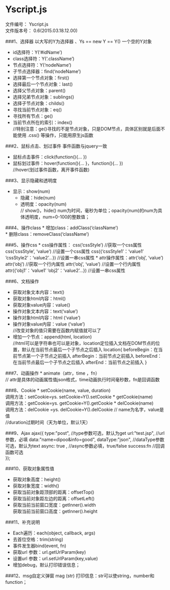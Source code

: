 Yscript.js
===================================
文件编号：	Yscript.js  
文件版本号：	0.6(2015.03.18.12.00)

###1、选择器
  以大写的Y为选择器 、Ys == new Y == Y() 一个空的Y对象  
  * id选择符：Y(‘#idName’)   
  * class选择符：Y(‘.className’)  
  * 节点选择符：Y(‘nodeName’)  
  * 子节点选择器：find(‘nodeName’)  
  * 选择第一个节点对象：first()  
  * 选择最后一个节点对象：last()  
  * 选择父节点对象：parent()  
  * 选择兄弟节点对象：sublings()  
  * 选择子节点对象：childs()  
  * 寻找当前节点对象：eq()  
  * 寻找所有节点：ge()  
  * 当前节点所在的索引：index()  
  	//特别注意：ge()寻找的不是节点对象，只是DOM节点，具体区别就是后面不能使用 .css() 等操作，只能用原生js函数

###2、鼠标点击、划过事件
  事件函数与jquery一致  
  * 鼠标点击事件：click(function(){… })  
  * 鼠标划过事件：hover(function(){… }，function(){… })  
  	//hover(划过事件函数，离开事件函数)  
  
###3、显示隐藏和透明度
  * 显示：show(num)  
	* 隐藏：hide(num)  
	* 透明度：opacity(num)  
		// show()，hide() num为时间，毫秒为单位；opacity(num)的num为具体透明度，num=0-100的整数值；

###4、操作class
	* 增加class：addClass(‘className’)  
	* 删除class：removeClass(‘className’)  

###5、操作css
	* css操作属性：
	  css(‘cssStyle’) //获取一个css属性
	  css(‘cssStyle’, ‘value’) //设置一个css属性
	  css({‘cssStyle1’：‘value1’ ‘cssStyle2’：‘value2’…}) 
	  //设置一串css属性
	* attr操作属性：attr(‘obj’, ‘value’)
		attr(‘obj’)  //获取一个行内属性
	  attr(‘obj’, ‘value’)  //设置一个行内属性
	  attr({‘obj1’：‘value1’ ‘obj2’：‘value2’…}) 
	  //设置一串css属性
    
###6、文档操作
  * 获取对象文本内容：text()  
  * 获取对象html内容：html()  
  * 获取对象value内容：value()  
  * 操作对象文本内容：text(‘value’)  
  * 操作对象html内容：html (‘value’)  
  * 操作对象value内容：value (‘value’)  
    //改变对象的值只需要在函数内赋值就可以了  
  * 增加一个节点：append(html, location)  
		//html可以是字符串也可以是对象，location定位插入文档在DOM节点的位置，默认在当前节点最后一个子节点之后插入 
		location{
		  beforeBegin：在当前节点第一个子节点之前插入
		  afterBegin：当前节点之前插入
		  beforeEnd：在当前节点最后一个子节点之后插入
		  afterEnd：当前节点之前插入
		}

###7、动画操作
    * animate（attr，time ，fn）  
    // attr是具体的动画属性值json格式，time动画执行时间毫秒数，fn是回调函数
  
###8、Cookie
    * setCookie(name, value, duration)  
      调用方法：setCookie=ys. setCookie=Y().setCookie
    * getCookie(name)   
  	  调用方法：getCookie=ys. getCookie=Y().getCookie
    * 	delCookie(name)  
      调用方法：delCookie =ys. delCookie=Y().delCookie
    // name为名字，value是值	 
    //duration过期时间（天为单位，默认1天）

###9、Ajax
    ajax({
        type:"post",  //type参数可选，默认为get
        url:"test.jsp",  //url参数，必填
        data:"name=dipoo&info=good",
        dataType:"json",  //dataType参数可选，默认为text
        async: true , //async参数必填，true/false
        success:fn  //回调函数可选  
    });

###10、获取对象属性值
  * 获取对象高度：height()  
  * 获取对象宽度：width()  
  * 获取当前对象距顶部的距离：offsetTop()  
  * 获取当前对象距左边的距离：offsetLeft()  
  * 获取当前当前窗口宽度：getInner().width  
  获取当前当前窗口高度：getInner().height  

###11、补充说明
  * Each遍历：each(object, callback, args)  
  * 去首位空格：trim(string)  
  * 事件发生器bind(event, fn)  
  * 获取url 参数：url.getUrlParam(key)  
  * 设置url 参数：url.setUrlParam(key,value)  
  * 增加debug，默认打印错误信息；

###12、msg自定义弹窗
  mag (str) 打印信息：str可以使string，number和function；








